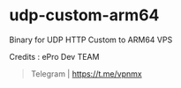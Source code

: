 # udp-custom-arm64
Binary for UDP HTTP Custom to ARM64 VPS

Credits : ePro Dev TEAM


> Telegram | https://t.me/vpnmx
